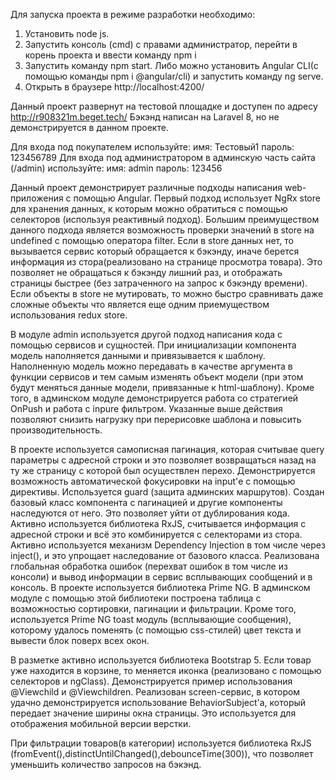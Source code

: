 Для запуска проекта в режиме разработки необходимо:
1. Установить node js.
2. Запустить консоль (cmd) с правами администратор, перейти в корень проекта и ввести команду npm i
3. Запустить команду npm start. Либо можно установить Angular CLI(с помощью команды npm i @angular/cli) и запустить команду ng serve.
4. Открыть в браузере http://localhost:4200/

Данный проект развернут на тестовой площадке и доступен по адресу http://r908321m.beget.tech/
Бэкэнд написан на Laravel 8, но не демонстрируется в данном проекте.

Для входа под покупателем используйте: 
имя: Тестовый1
пароль: 123456789
Для входа под администратором в админскую часть сайта (/admin) используйте:
имя: admin
пароль: 123456

Данный проект демонстрирует различные подходы написания web-приложения с помощью Angular.
Первый подход использует NgRx store для хранения данных, к которым можно обратиться с помощью селекторов (используя реактивный подход).
Большим преимуществом данного подхода является возможность проверки значений в store на undefined с помощью оператора filter.
Если в store данных  нет, то вызывается сервис который обращается к бэкэнду, иначе берется информация из стора(реализовано на странице просмотра товара).
Это позволяет не обращаться к бэкэнду лишний раз, и отображать страницы быстрее (без затраченного на запрос к бэкэнду времени).
Если объекты в store не мутировать, то можно быстро сравнивать даже сложные объекты что является еще одним приемуществом использования redux store.

В модуле admin используется другой подход написания кода с помощью сервисов и сущностей. При инициализации компонента модель наполняется данными и привязывается к шаблону. 
Наполненную модель можно передавать в качестве аргумента в функции сервисов и тем самым изменять объект модели (при этом будут меняться данные модели, привязанные к html-шаблону).
Кроме того, в админском модуле демонстрируется работа со стратегией OnPush и работа с inpure фильтром. Указанные выше действия позволяют снизить нагрузку при перерисовке шаблона и повысить производительность.

В проекте используется самописная пагинация, которая считывае query параметры с адресной строки и это позволяет возвращаться назад на ту же страницу с которой был осуществлен перехо.
Демонстрируется возможность автоматической фокусировки на input'е с помощью директивы. Используется guard (защита админских маршрутов). 
Создан базовый класс компонента с пагинацией и другие компоненты наследуются от него. Это позволяет уйти от дублирования кода. 
Активно используется библиотека RxJS, считывается информация с адресной строки и всё это комбинируется с селекторами из стора. 
Активно используется механизм Dependency Injection в том числе через inject(), и это упрощает наследование от базового класса. 
Реализована глобальная обработка ошибок (перехват ошибок в том числе из консоли) и вывод информации в сервис всплывающих сообщений и в консоль.
В проекте используется библиотека Prime NG. В админском модуле с помощью этой библиотеки построена таблица с возможностью сортировки, пагинации и фильтрации. 
Кроме того, используется Prime NG toast модуль (всплывающие сообщения), которому удалось поменять (с помощью css-стилей) цвет текста и вывести блок поверх всех окон.

В разметке активно используется библиотека Bootstrap 5. Если товар уже находится в корзине, то меняется иконка (реализовано с помощью селекторов и ngClass). 
Демонстрируется пример использования @Viewchild и @Viewchildren. Реализован screen-сервис, в котором удачно демонстрируется использование BehaviorSubject'а, который передает значение ширины окна страницы. Это используется для отображения мобильной версии верстки.

При фильтрации товаров(в категории) используется библиотека RxJS (fromEvent(),distinctUntilChanged(),debounceTime(300)), что позволяет уменьшить количество запросов на бэкэнд. 
